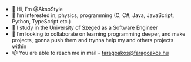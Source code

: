 - 👋 Hi, I’m @AksoStyle
- 👀 I’m interested in, physics, programming (C, C#, Java, JavaScript, Python, TypeScript etc.)
- 🌱 I study in the University of Szeged as a Software Engineer 
- 💞️ I’m looking to collaborate on learning programming deeper, and make projects, gonna push them and trynna help my and others projects within
- 📫 You are able to reach me in mail - faragoakos@faragoakos.hu

<!---
AksoStyle/AksoStyle is a ✨ special ✨ repository because its `README.md` (this file) appears on your GitHub profile.
You can click the Preview link to take a look at your changes.
--->
